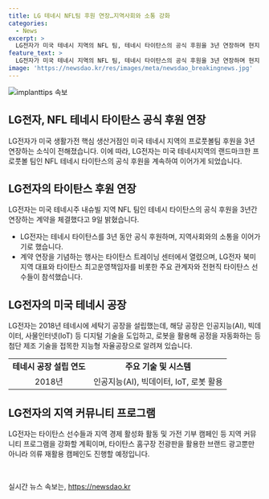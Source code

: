 ```yaml
---
title: LG 테네시 NFL팀 후원 연장…지역사회와 소통 강화
categories:
  - News
excerpt: >
  LG전자가 미국 테네시 지역의 NFL 팀, 테네시 타이탄스의 공식 후원을 3년 연장하며 현지 커뮤니티와 소통을 강화한다. 행사에는 고위 단체 관계자 및 전 타이탄스 선수들이 참석했고, 후원을 통해 지역 경제 및 커뮤니티 프로그램을 지원할 계획이다. LG전자는 또한 지능형 자율공장을 운영하며, 선수들과 지역주민들이 참여하는 의류 재활용 캠페인을 진행해왔다. LG전자는 타이탄스 후원을 통해 미국 시장에서 브랜드 입지를 강화하고 있다.
feature_text: >
  LG전자가 미국 테네시 지역의 NFL 팀, 테네시 타이탄스의 공식 후원을 3년 연장하며 현지 커뮤니티와 소통을 강화한다. 행사에는 고위 단체 관계자 및 전 타이탄스 선수들이 참석했고, 후원을 통해 지역 경제 및 커뮤니티 프로그램을 지원할 계획이다. LG전자는 또한 지능형 자율공장을 운영하며, 선수들과 지역주민들이 참여하는 의류 재활용 캠페인을 진행해왔다. LG전자는 타이탄스 후원을 통해 미국 시장에서 브랜드 입지를 강화하고 있다.
image: 'https://newsdao.kr/res/images/meta/newsdao_breakingnews.jpg'
---
```


<p><img src="https://newsdao.kr/res/images/meta/newsdao_breakingnews.jpg" alt="implanttips 속보" /></p>

<h2>LG전자, NFL 테네시 타이탄스 공식 후원 연장</h2>

<p data-ke-size="size16">LG전자가 미국 생활가전 핵심 생산거점인 미국 테네시 지역의 프로풋볼팀 후원을 3년 연장하는 소식이 전해졌습니다. 이에 따라, LG전자는 미국 테네시지역의 랜드마크한 프로풋볼 팀인 NFL 테네시 타이탄스의 공식 후원을 계속하여 이어가게 되었습니다.</p>

<h2 data-ke-size="size26">LG전자의 타이탄스 후원 연장</h2>

<p data-ke-size="size16">LG전자는 미국 테네시주 내슈빌 지역 NFL 팀인 테네시 타이탄스의 공식 후원을 3년간 연장하는 계약을 체결했다고 9일 밝혔습니다.</p>

<ul>
    <li>LG전자는 테네시 타이탄스를 3년 동안 공식 후원하며, 지역사회와의 소통을 이어가기로 했습니다.</li>
    <li>계약 연장을 기념하는 행사는 타이탄스 트레이닝 센터에서 열렸으며, LG전자 북미지역 대표와 타이탄스 최고운영책임자를 비롯한 주요 관계자와 전현직 타이탄스 선수들이 참석했습니다.</li>
</ul>

<h2 data-ke-size="size26">LG전자의 미국 테네시 공장</h2>

<p data-ke-size="size16">LG전자는 2018년 테네시에 세탁기 공장을 설립했는데, 해당 공장은 인공지능(AI), 빅데이터, 사물인터넷(IoT) 등 디지털 기술을 도입하고, 로봇을 활용해 공정을 자동화하는 등 첨단 제조 기술을 접목한 지능형 자율공장으로 알려져 있습니다.</p>

<table>
    <tr>
        <td style="text-align: center; height: 17px;"><b>테네시 공장 설립 연도</b></td>
        <td style="text-align: center; height: 17px;"><b>주요 기술 및 시스템</b></td>
    </tr>
    <tr>
        <td style="text-align: center; height: 17px;">2018년</td>
        <td style="text-align: center; height: 17px;">인공지능(AI), 빅데이터, IoT, 로봇 활용</td>
    </tr>
</table>

<h2 data-ke-size="size26">LG전자의 지역 커뮤니티 프로그램</h2>

<p data-ke-size="size16">LG전자는 타이탄스 선수들과 지역 경제 활성화 활동 및 가전 기부 캠페인 등 지역 커뮤니티 프로그램을 강화할 계획이며, 타이탄스 홈구장 전광판을 활용한 브랜드 광고뿐만 아니라 의류 재활용 캠페인도 진행할 예정입니다.</p>

<p data-ke-size="size16">&nbsp;</p>
실시간 뉴스 속보는, <a href="https://newsdao.kr" rel="dofollow">https://newsdao.kr</a>


